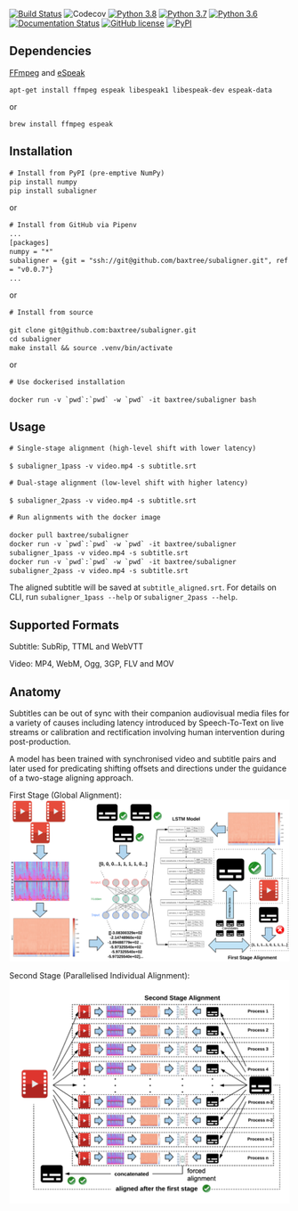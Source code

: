 [![Build Status](https://travis-ci.com/baxtree/subaligner.svg?branch=master)](https://travis-ci.com/baxtree/subaligner) ![Codecov](https://img.shields.io/codecov/c/github/baxtree/subaligner)
[![Python 3.8](https://img.shields.io/badge/python-3.8-blue.svg)](https://www.python.org/downloads/release/python-380/) [![Python 3.7](https://img.shields.io/badge/python-3.7-blue.svg)](https://www.python.org/downloads/release/python-370/) [![Python 3.6](https://img.shields.io/badge/python-3.6-blue.svg)](https://www.python.org/downloads/release/python-360/)
[![Documentation Status](https://readthedocs.org/projects/subaligner/badge/?version=latest)](https://subaligner.readthedocs.io/en/latest/?badge=latest)
[![GitHub license](https://img.shields.io/github/license/baxtree/subaligner)](https://github.com/baxtree/subaligner/blob/master/LICENSE)
[![PyPI](https://badge.fury.io/py/subaligner.svg)](https://badge.fury.io/py/subaligner)

## Dependencies
[FFmpeg](https://www.ffmpeg.org/) and [eSpeak](http://espeak.sourceforge.net/index.html)
```
apt-get install ffmpeg espeak libespeak1 libespeak-dev espeak-data
```
or
```
brew install ffmpeg espeak
```

## Installation
```
# Install from PyPI (pre-emptive NumPy)
pip install numpy 
pip install subaligner
```
or
```
# Install from GitHub via Pipenv
...
[packages]
numpy = "*"
subaligner = {git = "ssh://git@github.com/baxtree/subaligner.git", ref = "v0.0.7"}
...
```
or
```
# Install from source

git clone git@github.com:baxtree/subaligner.git
cd subaligner
make install && source .venv/bin/activate
```
or
```
# Use dockerised installation

docker run -v `pwd`:`pwd` -w `pwd` -it baxtree/subaligner bash
```

## Usage
```
# Single-stage alignment (high-level shift with lower latency)

$ subaligner_1pass -v video.mp4 -s subtitle.srt
```

```
# Dual-stage alignment (low-level shift with higher latency)

$ subaligner_2pass -v video.mp4 -s subtitle.srt
```

```
# Run alignments with the docker image

docker pull baxtree/subaligner
docker run -v `pwd`:`pwd` -w `pwd` -it baxtree/subaligner subaligner_1pass -v video.mp4 -s subtitle.srt
docker run -v `pwd`:`pwd` -w `pwd` -it baxtree/subaligner subaligner_2pass -v video.mp4 -s subtitle.srt
```
The aligned subtitle will be saved at `subtitle_aligned.srt`. For details on CLI, run `subaligner_1pass --help` or `subaligner_2pass --help`.

## Supported Formats
Subtitle: SubRip, TTML and WebVTT

Video: MP4, WebM, Ogg, 3GP, FLV and MOV 

## Anatomy
Subtitles can be out of sync with their companion audiovisual media files for a variety of causes including latency introduced by Speech-To-Text on live streams or calibration and rectification involving human intervention during post-production.

A model has been trained with synchronised video and subtitle pairs and later used for predicating shifting offsets and directions under the guidance of a two-stage aligning approach. 

First Stage (Global Alignment):
![](figures/1st_stage.png)

Second Stage (Parallelised Individual Alignment):
![](figures/2nd_stage.png)